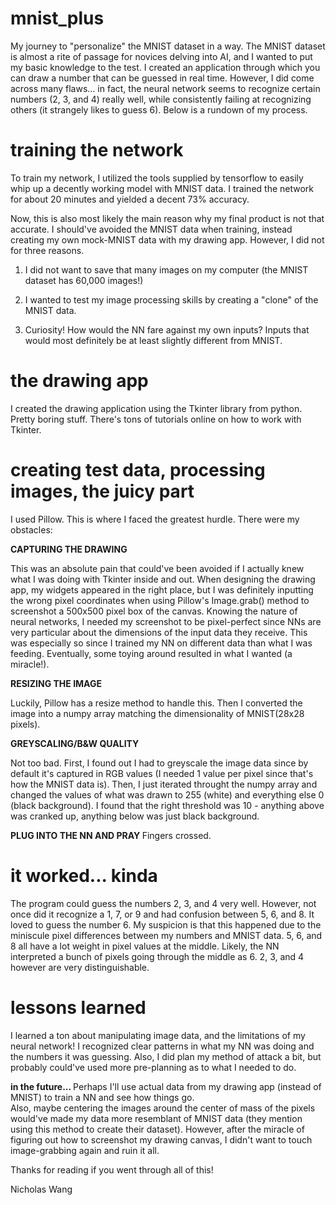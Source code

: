 # mnist_plus
My journey to "personalize" the MNIST dataset in a way.  The MNIST dataset is almost a rite of passage for novices delving into AI, and I wanted to put my basic knowledge to the test.  I created an application through which you can draw a number that can be guessed in real time.  However, I did come across many flaws... in fact, the neural network seems to recognize certain numbers (2, 3, and 4) really well, while consistently failing at recognizing others (it strangely likes to guess 6).  Below is a rundown of my process.

# training the network
To train my network, I utilized the tools supplied by tensorflow to easily whip up a decently working model with MNIST data.  I trained the network for about 20 minutes and yielded a decent 73% accuracy.  

Now, this is also most likely the main reason why my final product is not that accurate.  I should've avoided the MNIST data when training, instead creating my own mock-MNIST data with my drawing app.  However, I did not for three reasons.

1. I did not want to save that many images on my computer (the MNIST dataset has 60,000 images!)

2. I wanted to test my image processing skills by creating a "clone" of the MNIST data.

3. Curiosity!  How would the NN fare against my own inputs?  Inputs that would most definitely be at least slightly different from MNIST.

# the drawing app
I created the drawing application using the Tkinter library from python.  Pretty boring stuff.  There's tons of tutorials online on how to work with Tkinter.

# creating test data, processing images, the juicy part
I used Pillow.  This is where I faced the greatest hurdle.  There were my obstacles:

<b> CAPTURING THE DRAWING </b>

This was an absolute pain that could've been avoided if I actually knew what I was doing with Tkinter inside and out.  When designing the drawing app, my widgets appeared in the right place, but I was definitely inputting the wrong pixel coordinates when using Pillow's Image.grab() method to screenshot a 500x500 pixel box of the canvas.  Knowing the nature of neural networks, I needed my screenshot to be pixel-perfect since NNs are very particular about the dimensions of the input data they receive.  This was especially so since I trained my NN on different data than what I was feeding.  Eventually, some toying around resulted in what I wanted (a miracle!).

<b> RESIZING THE IMAGE </b>

Luckily, Pillow has a resize method to handle this.  Then I converted the image into a numpy array matching the dimensionality of MNIST(28x28 pixels).

<b> GREYSCALING/B&W QUALITY </b>

Not too bad.  First, I found out I had to greyscale the image data since by default it's captured in RGB values (I needed 1 value per pixel since that's how the MNIST data is).  Then, I just iterated throught the numpy array and changed the values of what was drawn to 255 (white) and everything else 0 (black background).  I found that the right threshold was 10 - anything above was cranked up, anything below was just black background.

<b> PLUG INTO THE NN AND PRAY </b>
Fingers crossed.



# it worked... kinda
The program could guess the numbers 2, 3, and 4 very well.  However, not once did it recognize a 1, 7, or 9 and had confusion between 5, 6, and 8.  It loved to guess the number 6.  My suspicion is that this happened due to the miniscule pixel differences between my numbers and MNIST data.  5, 6, and 8 all have a lot weight in pixel values at the middle.  Likely, the NN interpreted a bunch of pixels going through the middle as 6.  2, 3, and 4 however are very distinguishable.  

# lessons learned

I learned a ton about manipulating image data, and the limitations of my neural network!  I recognized clear patterns in what my NN was doing and the numbers it was guessing.  Also, I did plan my method of attack a bit, but probably could've used more pre-planning as to what I needed to do.

<b> in the future... </b>
Perhaps I'll use actual data from my drawing app (instead of MNIST) to train a NN and see how things go.  
Also, maybe centering the images around the center of mass of the pixels would've made my data more resemblant of MNIST data (they mention using this method to create their dataset).  However, after the miracle of figuring out how to screenshot my drawing canvas, I didn't want to touch image-grabbing again and ruin it all.

Thanks for reading if you went through all of this! 

Nicholas Wang
